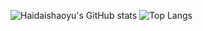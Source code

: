 ![Haidaishaoyu's GitHub stats](https://github-readme-stats.vercel.app/api?username=Haidaishaoyu&show_icons=true&theme=tokyonight&count_private=true)
![Top Langs](https://github-readme-stats.vercel.app/api/top-langs/?username=Haidaishaoyu&layout=compact)
